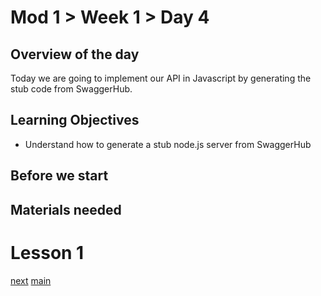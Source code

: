 # Mod 1 > Week 1 > Day 4

## Overview of the day

Today we are going to implement our API in Javascript by generating the stub code from SwaggerHub.

## Learning Objectives

* Understand how to generate a stub node.js server from SwaggerHub

## Before we start

## Materials needed

# Lesson 1

[next](/swe/mod1/wk1/day5.html)
[main](/swe)